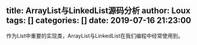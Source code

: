 title: ArrayList与LinkedList源码分析
author: Loux
tags: []
categories: []
date: 2019-07-16 21:23:00
---
作为List中重要的实现类，ArrayList与LinkedList在我们编程中经常使用到。